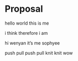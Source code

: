 Proposal
================

hello world this is me

i think therefore i am

hi wenyan it’s me sophyee

push pull push pull knit knit wow
